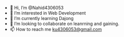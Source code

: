 - 👋 Hi, I’m @Nahid4306053
- 👀 I’m interested in Web Development
- 🌱 I’m currently learning Dajong
- 💞️ I’m looking to collaborate on leanrning and gaining.
- 📫 How to reach me ku4306053@gmail.com

<!---
Nahid4306053/Nahid4306053 is a ✨ special ✨ repository because its `README.md` (this file) appears on your GitHub profile.
You can click the Preview link to take a look at your changes.
--->
